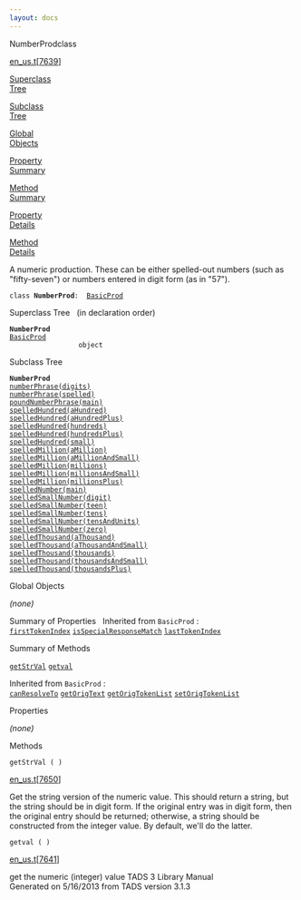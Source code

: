 ```yaml
---
layout: docs
---
```

<span class="title">NumberProd</span><span class="type">class</span>

[en_us.t](../file/en_us.t.html)\[[7639](../source/en_us.t.html#7639)\]

[Superclass  
Tree](#_SuperClassTree_)

[Subclass  
Tree](#_SubClassTree_)

[Global  
Objects](#_ObjectSummary_)

[Property  
Summary](#_PropSummary_)

[Method  
Summary](#_MethodSummary_)

[Property  
Details](#_Properties_)

[Method  
Details](#_Methods_)



A numeric production. These can be either spelled-out numbers (such as
"fifty-seven") or numbers entered in digit form (as in "57").

`class `**`NumberProd`**` :   `[`BasicProd`](../object/BasicProd.html)



<span id="_SuperClassTree_"></span>



<span class="hdln">Superclass Tree</span>   (in declaration order)



**`NumberProd`**  
[`BasicProd`](../object/BasicProd.html)  
`                 object`  
<span id="_SubClassTree_"></span>



<span class="hdln">Subclass Tree</span>  



**`NumberProd`**  
[`numberPhrase(digits)`](../object/numberPhrase(digits).html)  
[`numberPhrase(spelled)`](../object/numberPhrase(spelled).html)  
[`poundNumberPhrase(main)`](../object/poundNumberPhrase(main).html)  
[`spelledHundred(aHundred)`](../object/spelledHundred(aHundred).html)  
[`spelledHundred(aHundredPlus)`](../object/spelledHundred(aHundredPlus).html)  
[`spelledHundred(hundreds)`](../object/spelledHundred(hundreds).html)  
[`spelledHundred(hundredsPlus)`](../object/spelledHundred(hundredsPlus).html)  
[`spelledHundred(small)`](../object/spelledHundred(small).html)  
[`spelledMillion(aMillion)`](../object/spelledMillion(aMillion).html)  
[`spelledMillion(aMillionAndSmall)`](../object/spelledMillion(aMillionAndSmall).html)  
[`spelledMillion(millions)`](../object/spelledMillion(millions).html)  
[`spelledMillion(millionsAndSmall)`](../object/spelledMillion(millionsAndSmall).html)  
[`spelledMillion(millionsPlus)`](../object/spelledMillion(millionsPlus).html)  
[`spelledNumber(main)`](../object/spelledNumber(main).html)  
[`spelledSmallNumber(digit)`](../object/spelledSmallNumber(digit).html)  
[`spelledSmallNumber(teen)`](../object/spelledSmallNumber(teen).html)  
[`spelledSmallNumber(tens)`](../object/spelledSmallNumber(tens).html)  
[`spelledSmallNumber(tensAndUnits)`](../object/spelledSmallNumber(tensAndUnits).html)  
[`spelledSmallNumber(zero)`](../object/spelledSmallNumber(zero).html)  
[`spelledThousand(aThousand)`](../object/spelledThousand(aThousand).html)  
[`spelledThousand(aThousandAndSmall)`](../object/spelledThousand(aThousandAndSmall).html)  
[`spelledThousand(thousands)`](../object/spelledThousand(thousands).html)  
[`spelledThousand(thousandsAndSmall)`](../object/spelledThousand(thousandsAndSmall).html)  
[`spelledThousand(thousandsPlus)`](../object/spelledThousand(thousandsPlus).html)  
<span id="_ObjectSummary_"></span>



<span class="hdln">Global Objects</span>  



*(none)* <span id="_PropSummary_"></span>



<span class="hdln">Summary of Properties</span>  
Inherited from `BasicProd` :  
[`firstTokenIndex`](../object/BasicProd.html#firstTokenIndex) [`isSpecialResponseMatch`](../object/BasicProd.html#isSpecialResponseMatch) [`lastTokenIndex`](../object/BasicProd.html#lastTokenIndex)

<span id="_MethodSummary_"></span>



<span class="hdln">Summary of Methods</span>  



[`getStrVal`](#getStrVal) [`getval`](#getval)

Inherited from `BasicProd` :  
[`canResolveTo`](../object/BasicProd.html#canResolveTo) [`getOrigText`](../object/BasicProd.html#getOrigText) [`getOrigTokenList`](../object/BasicProd.html#getOrigTokenList) [`setOrigTokenList`](../object/BasicProd.html#setOrigTokenList)

<span id="_Properties_"></span>



<span class="hdln">Properties</span>  



*(none)* <span id="_Methods_"></span>



<span class="hdln">Methods</span>  



<span id="getStrVal"></span>

`getStrVal ( )`

[en_us.t](../file/en_us.t.html)\[[7650](../source/en_us.t.html#7650)\]



Get the string version of the numeric value. This should return a
string, but the string should be in digit form. If the original entry
was in digit form, then the original entry should be returned;
otherwise, a string should be constructed from the integer value. By
default, we'll do the latter.



<span id="getval"></span>

`getval ( )`

[en_us.t](../file/en_us.t.html)\[[7641](../source/en_us.t.html#7641)\]



get the numeric (integer) value
TADS 3 Library Manual  
Generated on 5/16/2013 from TADS version 3.1.3



